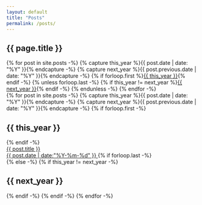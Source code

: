 ```yaml
---
layout: default
title: "Posts"
permalink: /posts/
---
```


<div class="tags">
  <div class="tags-header">
    <h2 class="tags-header-title">{{ page.title }}</h2>
    <div class="tags-header-line"></div>
  </div>
  <div class="tags-clouds">
    {% for post in site.posts -%}
    {% capture this_year %}{{ post.date | date: "%Y" }}{% endcapture -%}
    {% capture next_year %}{{ post.previous.date | date: "%Y" }}{% endcapture -%}
    {% if forloop.first %}<a href="#{{ this_year }}">{{ this_year }}</a>{% endif -%}
    {% unless forloop.last -%}
    {% if this_year != next_year %}<a href="#{{ next_year }}">{{ next_year }}</a>{% endif -%}
    {% endunless -%}
    {% endfor -%}
  </div>
  {% for post in site.posts -%}
    {% capture this_year %}{{ post.date | date: "%Y" }}{% endcapture -%}
    {% capture next_year %}{{ post.previous.date | date: "%Y" }}{% endcapture -%}
    {% if forloop.first -%}
  <div class="tags-item" id="{{ this_year }}">
    <h2 class="tags-item-label">{{ this_year }}</h2>
    {% endif -%}
    <a class="tags-post" href="{{ post.url | prepend: site.baseurl }}">
      <div>
        <span class="tags-post-title">{{ post.title }}</span>
        <div class="tags-post-line"></div>
      </div>
      <span class="tags-post-meta">
        <time datetime="{{ post.date }}">
          {{ post.date | date:"%Y-%m-%d" }}
        </time>
      </span>
    </a>
    {% if forloop.last -%}
  </div>
    {% else -%}
        {% if this_year != next_year -%}
  </div>
  <div class="tags-item" id="{{ next_year }}">
    <h2 class="tags-item-label">{{ next_year }}</h2>
        {% endif -%}
    {% endif -%}
  {% endfor -%}
</div>
